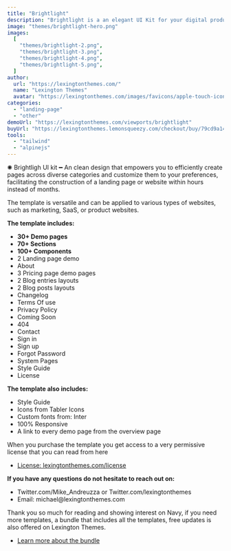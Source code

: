 ```yaml
---
title: "Brightlight"
description: "Brightlight is a an elegant UI Kit for your digital product."
image: "themes/brightlight-hero.png"
images:
  [
    "themes/brightlight-2.png",
    "themes/brightlight-3.png",
    "themes/brightlight-4.png",
    "themes/brightlight-5.png",
  ]
author:
  url: "https://lexingtonthemes.com/"
  name: "Lexington Themes"
  avatar: "https://lexingtonthemes.com/images/favicons/apple-touch-icon.png"
categories:
  - "landing-page"
  - "other"
demoUrl: "https://lexingtonthemes.com/viewports/brightlight"
buyUrl: "https://lexingtonthemes.lemonsqueezy.com/checkout/buy/79cd9a14-394e-497d-a62f-ab7f5ab2531b"
tools:
  - "tailwind"
  - "alpinejs"
---
```


<p>
  ✺ Brightligh UI kit ━ An clean design that empowers you to efficiently create pages across
  diverse categories and customize them to your preferences, facilitating the construction of a
  landing page or website within hours instead of months.
</p>
<p>
  The template is versatile and can be applied to various types of websites, such as marketing,
  SaaS, or product websites.
</p>
<p><strong>The template includes:</strong></p>
<ul>
  <li><strong>30+ Demo pages</strong></li>
  <li><strong>70+ Sections</strong></li>
  <li><strong>100+ Components</strong></li>
  <li>2 Landing page demo</li>
  <li>About</li>
  <li>3 Pricing page demo pages</li>
  <li>2 Blog entries layouts</li>
  <li>2 Blog posts layouts</li>
  <li>Changelog</li>
  <li>Terms Of use</li>
  <li>Privacy Policy</li>
  <li>Coming Soon</li>
  <li>404</li>
  <li>Contact</li>
  <li>Sign in</li>
  <li>Sign up</li>
  <li>Forgot Password</li>
  <li>System Pages</li>
  <li>Style Guide</li>
  <li>License</li>
</ul>
<p><strong>The template also includes:</strong></p>
<ul>
  <li>Style Guide</li>
  <li>Icons from Tabler Icons</li>
  <li>Custom fonts from: Inter</li>
  <li>100% Responsive</li>
  <li>A link to every demo page from the overview page</li>
</ul>
<p>
  When you purchase the template you get access to a very permissive license that you can read from
  here
</p>
<ul>
  <li><a href="https://lexingtonthemes.com/license/">License: lexingtonthemes.com/license</a></li>
</ul>
<p>
  <strong>If you have any questions do not hesitate to
  reach out on:</strong>
</p>
<ul>
  <li>Twitter.com/Mike_Andreuzza or Twitter.com/lexingtonthemes</li>
  <li>Email: michael@lexingtonthemes.com</li>
</ul>
<p>
  Thank you so much for reading and showing interest on Navy, if you need more templates, a bundle
  that includes all the templates, free updates is also offered on Lexington Themes.
</p>
<ul>
  <li><a href="https://lexingtonthemes.com/pricing/">Learn more about the bundle</a></li>
</ul>
